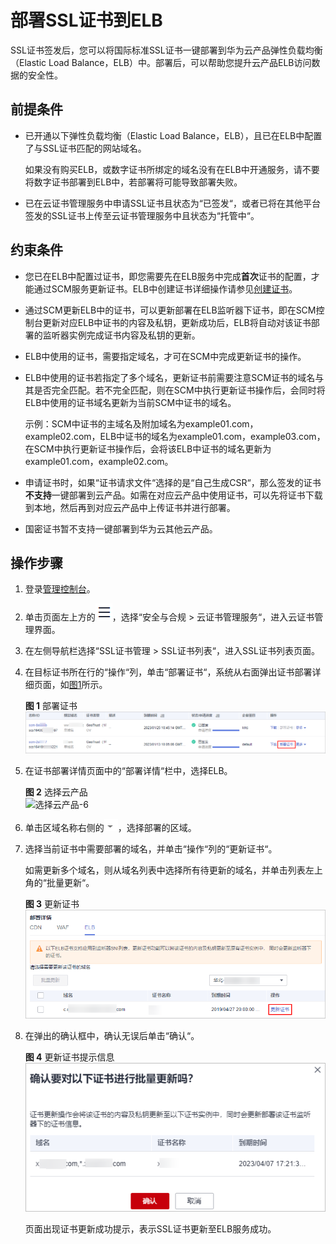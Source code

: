 # 部署SSL证书到ELB<a name="ccm_01_0322"></a>

SSL证书签发后，您可以将国际标准SSL证书一键部署到华为云产品弹性负载均衡（Elastic Load Balance，ELB）中。部署后，可以帮助您提升云产品ELB访问数据的安全性。

## 前提条件<a name="section9595194912195"></a>

-   已开通以下弹性负载均衡（Elastic Load Balance，ELB），且已在ELB中配置了与SSL证书匹配的网站域名。

    如果没有购买ELB，或数字证书所绑定的域名没有在ELB中开通服务，请不要将数字证书部署到ELB中，若部署将可能导致部署失败。

-   已在云证书管理服务中申请SSL证书且状态为“已签发“，或者已将在其他平台签发的SSL证书上传至云证书管理服务中且状态为“托管中“。

## 约束条件<a name="zh-cn_topic_0000001124217559_zh-cn_topic_0114377953_section355383102413"></a>

-   您已在ELB中配置过证书，即您需要先在ELB服务中完成**首次**证书的配置，才能通过SCM服务更新证书。ELB中创建证书详细操作请参见[创建证书](https://support.huaweicloud.com/usermanual-elb/elb_ug_zs_0004.html)。
-   通过SCM更新ELB中的证书，可以更新部署在ELB监听器下证书，即在SCM控制台更新对应ELB中证书的内容及私钥，更新成功后，ELB将自动对该证书部署的监听器实例完成证书内容及私钥的更新。
-   ELB中使用的证书，需要指定域名，才可在SCM中完成更新证书的操作。
-   ELB中使用的证书若指定了多个域名，更新证书前需要注意SCM证书的域名与其是否完全匹配。若不完全匹配，则在SCM中执行更新证书操作后，会同时将ELB中使用的证书域名更新为当前SCM中证书的域名。

    示例：SCM中证书的主域名及附加域名为example01.com，example02.com，ELB中证书的域名为example01.com，example03.com，在SCM中执行更新证书操作后，会将该ELB中证书的域名更新为example01.com，example02.com。

-   申请证书时，如果“证书请求文件“选择的是“自己生成CSR“，那么签发的证书**不支持**一键部署到云产品。如需在对应云产品中使用证书，可以先将证书下载到本地，然后再到对应云产品中上传证书并进行部署。
-   国密证书暂不支持一键部署到华为云其他云产品。

## 操作步骤<a name="section1334114593135"></a>

1.  登录[管理控制台](https://console.huaweicloud.com/)。
2.  单击页面左上方的![](figures/icon-servicelist.png)，选择“安全与合规  \>  云证书管理服务“，进入云证书管理界面。
3.  在左侧导航栏选择“SSL证书管理 \> SSL证书列表“，进入SSL证书列表页面。
4.  在目标证书所在行的“操作“列，单击“部署证书“，系统从右面弹出证书部署详细页面，如[图1](#ccm_01_0321_zh-cn_topic_0000001124217559_zh-cn_topic_0114377953_fig4429445388)所示。

    **图 1**  部署证书<a name="ccm_01_0321_zh-cn_topic_0000001124217559_zh-cn_topic_0114377953_fig4429445388"></a>  
    ![](figures/部署证书.png "部署证书")

5.  在证书部署详情页面中的“部署详情“栏中，选择ELB。

    **图 2**  选择云产品<a name="zh-cn_topic_0000001124217559_zh-cn_topic_0114377953_fig1452410546352"></a>  
    ![](figures/选择云产品-6.png "选择云产品-6")

6.  单击区域名称右侧的![](figures/icon-dropdown-inpush-7.png)，选择部署的区域。
7.  选择当前证书中需要部署的域名，并单击“操作“列的“更新证书“。

    如需更新多个域名，则从域名列表中选择所有待更新的域名，并单击列表左上角的“批量更新“。

    **图 3**  更新证书<a name="fig51784334116"></a>  
    ![](figures/更新证书.png "更新证书")

8.  在弹出的确认框中，确认无误后单击“确认“。

    **图 4**  更新证书提示信息<a name="fig6837192512265"></a>  
    ![](figures/更新证书提示信息.png "更新证书提示信息")

    页面出现证书更新成功提示，表示SSL证书更新至ELB服务成功。

